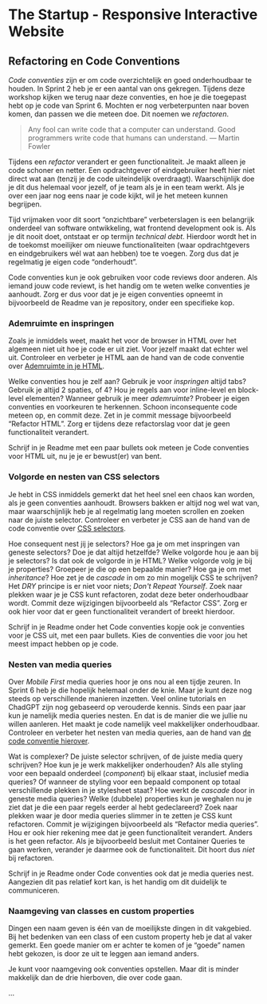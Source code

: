 # The Startup - Responsive Interactive Website

## Refactoring en Code Conventions

_Code conventies_ zijn er om code overzichtelijk en goed onderhoudbaar te houden. In Sprint 2 heb je er een aantal van ons gekregen. Tijdens deze workshop kijken we terug naar deze conventies, en hoe je die toegepast hebt op je code van Sprint 6. Mochten er nog verbeterpunten naar boven komen, dan passen we die meteen doe. Dit noemen we _refactoren_.

> Any fool can write code that a computer can understand. Good programmers write code that humans can understand. — Martin Fowler

Tijdens een _refactor_ verandert er geen functionaliteit. Je maakt alleen je code schoner en netter. Een opdrachtgever of eindgebruiker heeft hier niet direct wat aan (tenzij je de code uiteindelijk overdraagt). Waarschijnlijk doe je dit dus helemaal voor jezelf, of je team als je in een team werkt. Als je over een jaar nog eens naar je code kijkt, wil je het meteen kunnen begrijpen.

Tijd vrijmaken voor dit soort “onzichtbare” verbeterslagen is een belangrijk onderdeel van software ontwikkeling, wat frontend development ook is. Als je dit nooit doet, ontstaat er op termijn _technical debt_. Hierdoor wordt het in de toekomst moeilijker om nieuwe functionaliteiten (waar opdrachtgevers en eindgebruikers wél wat aan hebben) toe te voegen. Zorg dus dat je regelmatig je eigen code “onderhoudt”.

Code conventies kun je ook gebruiken voor code reviews door anderen. Als iemand jouw code reviewt, is het handig om te weten welke conventies je aanhoudt. Zorg er dus voor dat je je eigen conventies opneemt in bijvoorbeeld de Readme van je repository, onder een specifieke kop.


### Ademruimte en inspringen

Zoals je inmiddels weet, maakt het voor de browser in HTML over het algemeen niet uit hoe je code er uit ziet. Voor jezelf maakt dat echter wel uit. Controleer en verbeter je HTML aan de hand van de code conventie over [Ademruimte in je HTML](https://github.com/fdnd-task/the-client-website/blob/main/docs/code-conventies.md#geef-je-html-ademruimte).

Welke conventies hou je zelf aan? Gebruik je voor _inspringen_ altijd tabs? Gebruik je altijd 2 spaties, of 4? Hou je regels aan voor inline-level en block-level elementen? Wanneer gebruik je meer _ademruimte_? Probeer je eigen conventies en voorkeuren te herkennen. Schoon inconsequente code meteen op, en commit deze. Zet in je commit message bijvoorbeeld “Refactor HTML”. Zorg er tijdens deze refactorslag voor dat je geen functionaliteit verandert.

Schrijf in je Readme met een paar bullets ook meteen je Code conventies voor HTML uit, nu je je er bewust(er) van bent.


### Volgorde en nesten van CSS selectors

Je hebt in CSS inmiddels gemerkt dat het heel snel een chaos kan worden, als je geen conventies aanhoudt. Browsers bakken er altijd nog wel wat van, maar waarschijnlijk heb je al regelmatig lang moeten scrollen en zoeken naar de juiste selector. Controleer en verbeter je CSS aan de hand van de code conventie over [CSS selectors](https://github.com/fdnd-task/the-client-website/blob/main/docs/code-conventies.md#schrijf-je-css-selectors-in-dezelfde-volgorde-als-de-html).

Hoe consequent nest jij je selectors? Hoe ga je om met inspringen van geneste selectors? Doe je dat altijd hetzelfde? Welke volgorde hou je aan bij je selectors? Is dat ook de volgorde in je HTML? Welke volgorde volg je bij je properties? Groepeer je die op een bepaalde manier? Hoe ga je om met _inheritance_? Hoe zet je de _cascade_ in om zo min mogelijk CSS te schrijven? Het _DRY_ principe is er niet voor niets; _Don't Repeat Yourself_. Zoek naar plekken waar je je CSS kunt refactoren, zodat deze beter onderhoudbaar wordt. Commit deze wijzigingen bijvoorbeeld als “Refactor CSS”. Zorg er ook hier voor dat er geen functionaliteit verandert of breekt hierdoor.

Schrijf in je Readme onder het Code conventies kopje ook je conventies voor je CSS uit, met een paar bullets. Kies de conventies die voor jou het meest impact hebben op je code.


### Nesten van media queries

Over _Mobile First_ media queries hoor je ons nou al een tijdje zeuren. In Sprint 6 heb je die hopelijk helemaal onder de knie. Maar je kunt deze nog steeds op verschillende manieren inzetten. Veel online tutorials en ChadGPT zijn nog gebaseerd op verouderde kennis. Sinds een paar jaar kun je namelijk media queries nesten. En dat is de manier die we jullie nu willen aanleren. Het maakt je code namelijk veel makkelijker onderhoudbaar. Controleer en verbeter het nesten van media queries, aan de hand van [de code conventie hierover](https://github.com/fdnd-task/the-client-website/blob/main/docs/code-conventies.md#nest-je-media-queries).

Wat is complexer? De juiste selector schrijven, of de juiste media query schrijven? Hoe kun je je werk makkelijker onderhouden? Als alle styling voor een bepaald onderdeel (_component_) bij elkaar staat, inclusief media queries? Of wanneer de styling voor een bepaald component op totaal verschillende plekken in je stylesheet staat? Hoe werkt de _cascade_ door in geneste media queries? Welke (dubbele) properties kun je weghalen nu je ziet dat je die een paar regels eerder al hebt gedeclareerd? Zoek naar plekken waar je door media queries slimmer in te zetten je CSS kunt refactoren. Commit je wijzigingen bijvoorbeeld als “Refactor media queries”. Hou er ook hier rekening mee dat je geen functionaliteit verandert. Anders is het geen refactor. Als je bijvoorbeeld besluit met Container Queries te gaan werken, verander je daarmee ook de functionaliteit. Dit hoort dus _niet_ bij refactoren.

Schrijf in je Readme onder Code conventies ook dat je media queries nest. Aangezien dit pas relatief kort kan, is het handig om dit duidelijk te communiceren.


### Naamgeving van classes en custom properties

Dingen een naam geven is één van de moeilijkste dingen in dit vakgebied. Bij het bedenken van een class of een custom property heb je dat al vaker gemerkt. Een goede manier om er achter te komen of je “goede” namen hebt gekozen, is door ze uit te leggen aan iemand anders.

Je kunt voor naamgeving ook conventies opstellen. Maar dit is minder makkelijk dan de drie hierboven, die over code gaan.

...